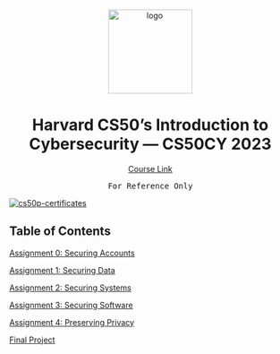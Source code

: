 <br>

<p align="center">
<img src="https://i.imgur.com/Jj740Yd.png" alt="logo" height="150"/>
</p>

<h1 align="center">
Harvard CS50’s Introduction to Cybersecurity — CS50CY 2023
</h1>

<p align="center">
  <a href="https://cs50.harvard.edu/sql/2023">Course Link</a>
</p>

<pre align="center">
For Reference Only
</pre>

<a href="https://certificates.cs50.io/facb9406-2068-4c14-a1ac-6f22da61bf6c.png">
  <img src="https://certificates.cs50.io/facb9406-2068-4c14-a1ac-6f22da61bf6c.png" alt="cs50p-certificates" />
</a>

## Table of Contents
[Assignment 0: Securing Accounts](/Assignment%200:%20Securing%20Accounts/)

[Assignment 1: Securing Data](/Assignment%201:%20Securing%20Data/)

[Assignment 2: Securing Systems](/Assignment%202:%20Securing%20Systems/)

[Assignment 3: Securing Software](/Assignment%203:%20Securing%20Software/)

[Assignment 4: Preserving Privacy](/Assignment%204:%20Preserving%20Privacy/)

[Final Project](/Final%20Project)